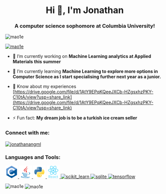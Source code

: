 <h1 align="center">Hi 👋, I'm Jonathan</h1>
<h3 align="center">A computer science sophomore at Columbia University!</h3>

<p align="left"> <img src="https://komarev.com/ghpvc/?username=mao1e&label=Profile%20views&color=0e75b6&style=flat" alt="mao1e" /> </p>

<p align="left"> <a href="https://github.com/ryo-ma/github-profile-trophy"><img src="https://github-profile-trophy.vercel.app/?username=mao1e" alt="mao1e" /></a> </p>

- 🔭 I’m currently working on **Machine Learning analytics at Applied Materials this summer**

- 🌱 I’m currently learning **Machine Learning to explore more options in Computer Science as I start specialising further next year as a junior.**

- 📄 Know about my experiences [https://drive.google.com/file/d/1AtY9EPqKQeeJXCb-HZgsxhzPKY-C10tA/view?usp=share_link](https://drive.google.com/file/d/1AtY9EPqKQeeJXCb-HZgsxhzPKY-C10tA/view?usp=share_link)

- ⚡ Fun fact: **My dream job is to be a turkish ice cream seller**

<h3 align="left">Connect with me:</h3>
<p align="left">
<a href="https://linkedin.com/in/jonathanangml" target="blank"><img align="center" src="https://raw.githubusercontent.com/rahuldkjain/github-profile-readme-generator/master/src/images/icons/Social/linked-in-alt.svg" alt="jonathanangml" height="30" width="40" /></a>
</p>

<h3 align="left">Languages and Tools:</h3>
<p align="left"> <a href="https://www.cprogramming.com/" target="_blank" rel="noreferrer"> <img src="https://raw.githubusercontent.com/devicons/devicon/master/icons/c/c-original.svg" alt="c" width="40" height="40"/> </a> <a href="https://www.java.com" target="_blank" rel="noreferrer"> <img src="https://raw.githubusercontent.com/devicons/devicon/master/icons/java/java-original.svg" alt="java" width="40" height="40"/> </a> <a href="https://www.python.org" target="_blank" rel="noreferrer"> <img src="https://raw.githubusercontent.com/devicons/devicon/master/icons/python/python-original.svg" alt="python" width="40" height="40"/> </a> <a href="https://reactjs.org/" target="_blank" rel="noreferrer"> <img src="https://raw.githubusercontent.com/devicons/devicon/master/icons/react/react-original-wordmark.svg" alt="react" width="40" height="40"/> </a> <a href="https://scikit-learn.org/" target="_blank" rel="noreferrer"> <img src="https://upload.wikimedia.org/wikipedia/commons/0/05/Scikit_learn_logo_small.svg" alt="scikit_learn" width="40" height="40"/> </a> <a href="https://www.sqlite.org/" target="_blank" rel="noreferrer"> <img src="https://www.vectorlogo.zone/logos/sqlite/sqlite-icon.svg" alt="sqlite" width="40" height="40"/> </a> <a href="https://www.tensorflow.org" target="_blank" rel="noreferrer"> <img src="https://www.vectorlogo.zone/logos/tensorflow/tensorflow-icon.svg" alt="tensorflow" width="40" height="40"/> </a> </p>

<p><img align="left" src="https://github-readme-stats.vercel.app/api/top-langs?username=mao1e&show_icons=true&locale=en&layout=compact" alt="mao1e" /></p>

<p>&nbsp;<img align="center" src="https://github-readme-stats.vercel.app/api?username=mao1e&show_icons=true&locale=en" alt="mao1e" /></p>

